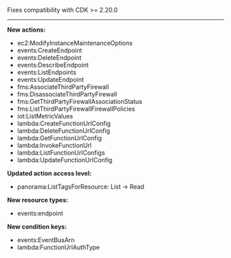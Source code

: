 Fixes compatibility with CDK >= 2.20.0

---

**New actions:**

- ec2:ModifyInstanceMaintenanceOptions
- events:CreateEndpoint
- events:DeleteEndpoint
- events:DescribeEndpoint
- events:ListEndpoints
- events:UpdateEndpoint
- fms:AssociateThirdPartyFirewall
- fms:DisassociateThirdPartyFirewall
- fms:GetThirdPartyFirewallAssociationStatus
- fms:ListThirdPartyFirewallFirewallPolicies
- iot:ListMetricValues
- lambda:CreateFunctionUrlConfig
- lambda:DeleteFunctionUrlConfig
- lambda:GetFunctionUrlConfig
- lambda:InvokeFunctionUrl
- lambda:ListFunctionUrlConfigs
- lambda:UpdateFunctionUrlConfig

**Updated action access level:**

- panorama:ListTagsForResource: List -> Read

**New resource types:**

- events:endpoint

**New condition keys:**

- events:EventBusArn
- lambda:FunctionUrlAuthType

